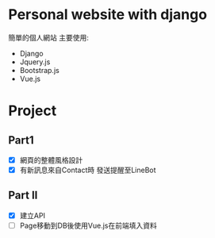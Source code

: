 # Personal website with django
簡單的個人網站
主要使用:
 - Django
 - Jquery.js
 - Bootstrap.js
 - Vue.js

# Project
##  Part1
 - [x] 網頁的整體風格設計
 - [x] 有新訊息來自Contact時 發送提醒至LineBot

## Part II
 - [x] 建立API
 - [ ] Page移動到DB後使用Vue.js在前端填入資料

